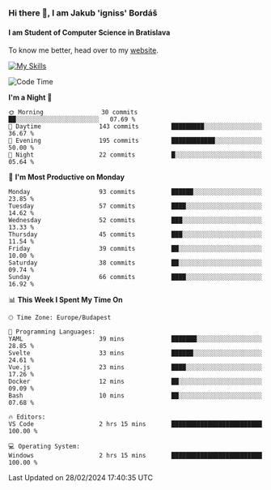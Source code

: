 ### Hi there 👋, I am Jakub 'igniss' Bordáš

#### I am Student of Computer Science in Bratislava
To know me better, head over to my [website](https://bordas.sk).

[![My Skills](https://skillicons.dev/icons?i=js,html,css,figma,svelte,java,kotlin,python,postgresql,typescript,nest,nodejs)](https://bordas.sk)


<!--START_SECTION:waka-->
![Code Time](http://img.shields.io/badge/Code%20Time-1%2C415%20hrs%2049%20mins-blue)

**I'm a Night 🦉** 

```text
🌞 Morning                30 commits          ██░░░░░░░░░░░░░░░░░░░░░░░   07.69 % 
🌆 Daytime                143 commits         █████████░░░░░░░░░░░░░░░░   36.67 % 
🌃 Evening                195 commits         ████████████░░░░░░░░░░░░░   50.00 % 
🌙 Night                  22 commits          █░░░░░░░░░░░░░░░░░░░░░░░░   05.64 % 
```
📅 **I'm Most Productive on Monday** 

```text
Monday                   93 commits          ██████░░░░░░░░░░░░░░░░░░░   23.85 % 
Tuesday                  57 commits          ████░░░░░░░░░░░░░░░░░░░░░   14.62 % 
Wednesday                52 commits          ███░░░░░░░░░░░░░░░░░░░░░░   13.33 % 
Thursday                 45 commits          ███░░░░░░░░░░░░░░░░░░░░░░   11.54 % 
Friday                   39 commits          ██░░░░░░░░░░░░░░░░░░░░░░░   10.00 % 
Saturday                 38 commits          ██░░░░░░░░░░░░░░░░░░░░░░░   09.74 % 
Sunday                   66 commits          ████░░░░░░░░░░░░░░░░░░░░░   16.92 % 
```


📊 **This Week I Spent My Time On** 

```text
🕑︎ Time Zone: Europe/Budapest

💬 Programming Languages: 
YAML                     39 mins             ███████░░░░░░░░░░░░░░░░░░   28.85 % 
Svelte                   33 mins             ██████░░░░░░░░░░░░░░░░░░░   24.61 % 
Vue.js                   23 mins             ████░░░░░░░░░░░░░░░░░░░░░   17.26 % 
Docker                   12 mins             ██░░░░░░░░░░░░░░░░░░░░░░░   09.09 % 
Bash                     10 mins             ██░░░░░░░░░░░░░░░░░░░░░░░   07.68 % 

🔥 Editors: 
VS Code                  2 hrs 15 mins       █████████████████████████   100.00 % 

💻 Operating System: 
Windows                  2 hrs 15 mins       █████████████████████████   100.00 % 
```


 Last Updated on 28/02/2024 17:40:35 UTC
<!--END_SECTION:waka-->
